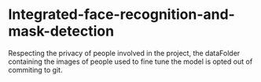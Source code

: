 # Integrated-face-recognition-and-mask-detection

Respecting the privacy of people involved in the project, the dataFolder containing the images of people used to fine tune the model is opted out of commiting to git. 
